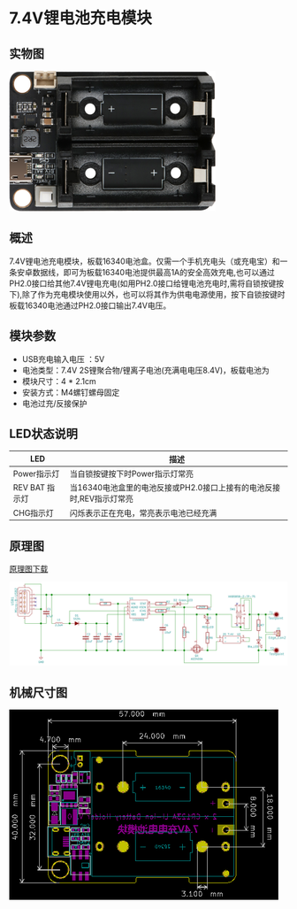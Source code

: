 # 7.4V锂电池充电模块

## 实物图

![实物图](2xcr123a_li_ion_battery_module/7.4V_Battery_Module.png)

## 概述
​		7.4V锂电池充电模块，板载16340电池盒。仅需一个手机充电头（或充电宝）和一条安卓数据线，即可为板载16340电池提供最高1A的安全高效充电,也可以通过PH2.0接口给其他7.4V锂电充电(如用PH2.0接口给锂电池充电时,需将自锁按键按下),除了作为充电模块使用以外，也可以将其作为供电电源使用，按下自锁按键时板载16340电池通过PH2.0接口输出7.4V电压。 


## 模块参数

-  USB充电输入电压 ：5V
- 电池类型：7.4V 2S锂聚合物/锂离子电池(充满电电压8.4V)，板载电池为
- 模块尺寸：4 * 2.1cm
- 安装方式：M4螺钉螺母固定
- 电池过充/反接保护

## LED状态说明

| LED            | 描述                                                         |
| -------------- | ------------------------------------------------------------ |
| Power指示灯    | 当自锁按键按下时Power指示灯常亮                              |
| REV BAT 指示灯 | 当16340电池盒里的电池反接或PH2.0接口上接有的电池反接时,REV指示灯常亮 |
| CHG指示灯      | 闪烁表示正在充电，常亮表示电池已经充满                       |

## 原理图

[原理图下载](joystick_handle/7.4V_Battery_Module_schematic_schematic.pdf)

![原理图](2xcr123a_li_ion_battery_module/7.4V_Battery_Module_schematic.png)

## 机械尺寸图

![机械尺寸图](2xcr123a_li_ion_battery_module/7.4V_Battery_Module_assembly.png)



